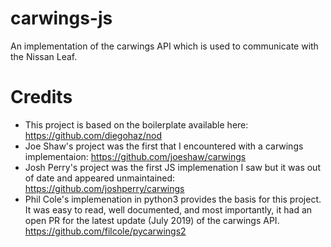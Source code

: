 # carwings-js
An implementation of the carwings API which is used to communicate with the Nissan Leaf.

# Credits
* This project is based on the boilerplate available here: https://github.com/diegohaz/nod
* Joe Shaw's project was the first that I encountered with a carwings implementaion: https://github.com/joeshaw/carwings
* Josh Perry's project was the first JS implemenation I saw but it was out of date and appeared unmaintained: https://github.com/joshperry/carwings
* Phil Cole's implemenation in python3 provides the basis for this project.  It was easy to read, well documented, and most importantly, it had an open PR for the latest update (July 2019) of the carwings API.  https://github.com/filcole/pycarwings2
